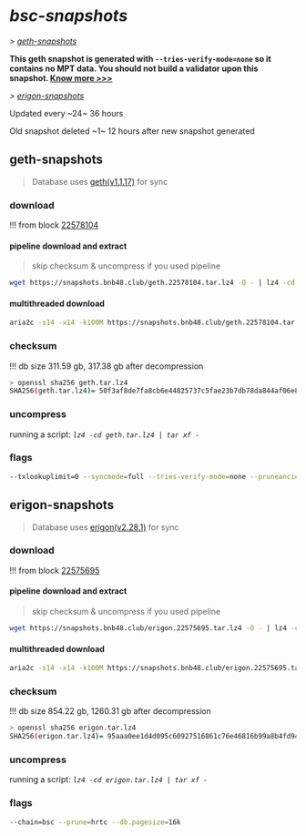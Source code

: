 # *bsc-snapshots*


*\> [geth-snapshots](#geth-snapshots)*

**This geth snapshot is generated with `--tries-verify-mode=none` so it contains no MPT data. You should not build a validator upon this snapshot. [Know more >>>](https://github.com/bnb-chain/bsc/pull/926)**

*\> [erigon-snapshots](#erigon-snapshots)*

Updated every ~24~ 36 hours

Old snapshot deleted ~1~ 12 hours after new snapshot generated

## geth-snapshots


> Database uses [geth(v1.1.17)](https://github.com/bnb-chain/bsc/releases/tag/v1.1.17) for sync


### download

<!-- begin_geth -->

!!! from block [22578104](https://bscscan.com/block/22578104)

#### pipeline download and extract
> skip checksum & uncompress if you used pipeline
```bash
wget https://snapshots.bnb48.club/geth.22578104.tar.lz4 -O - | lz4 -cd | tar xf -
```

#### multithreaded download

```bash
aria2c -s14 -x14 -k100M https://snapshots.bnb48.club/geth.22578104.tar.lz4 -o geth.tar.lz4
```


### checksum

!!! db size 311.59 gb, 317.38 gb after decompression
```bash
> openssl sha256 geth.tar.lz4
SHA256(geth.tar.lz4)= 50f3af8de7fa8cb6e44825737c5fae23b7db78da844af06e89df63c812172b22
```

<!-- end_geth -->

### uncompress


running a script: _`lz4 -cd geth.tar.lz4 | tar xf -`_


### flags


```bash
--txlookuplimit=0 --syncmode=full --tries-verify-mode=none --pruneancient=true --diffblock=5000
```


## erigon-snapshots


> Database uses [erigon(v2.28.1)](https://github.com/ledgerwatch/erigon/releases/tag/v2.28.1) for sync


### download

<!-- begin_erigon -->

!!! from block [22575695](https://bscscan.com/block/22575695)

#### pipeline download and extract
> skip checksum & uncompress if you used pipeline
```bash
wget https://snapshots.bnb48.club/erigon.22575695.tar.lz4 -O - | lz4 -cd | tar xf -
```

#### multithreaded download

```bash
aria2c -s14 -x14 -k100M https://snapshots.bnb48.club/erigon.22575695.tar.lz4 -o erigon.tar.lz4
```


### checksum

!!! db size 854.22 gb, 1260.31 gb after decompression
```bash
> openssl sha256 erigon.tar.lz4
SHA256(erigon.tar.lz4)= 95aaa0ee1d4d095c60927516861c76e46816b99a8b4fd943ae634fd36a87a9e3
```

<!-- end_erigon -->

### uncompress


running a script: _`lz4 -cd erigon.tar.lz4 | tar xf -`_


### flags


```bash
--chain=bsc --prune=hrtc --db.pagesize=16k
```
